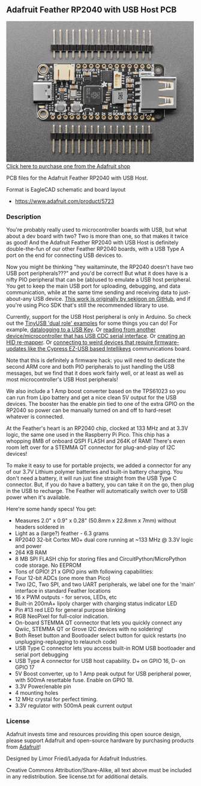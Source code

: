 ## Adafruit Feather RP2040 with USB Host PCB

<a href="http://www.adafruit.com/products/5723"><img src="assets/5723.jpg?raw=true" width="500px"><br/>
Click here to purchase one from the Adafruit shop</a>

PCB files for the Adafruit Feather RP2040 with USB Host. 

Format is EagleCAD schematic and board layout
* https://www.adafruit.com/product/5723

### Description

You're probably really used to microcontroller boards with USB, but what about a dev board with two? Two is more than one, so that makes it twice as good! And the Adafruit Feather RP2040 with USB Host is definitely double-the-fun of our other Feather RP2040 boards, with a USB Type A port on the end for connecting USB devices to. 

Now you might be thinking "hey waitaminute, the RP2040 doesn't have two USB port peripherals???" and you'd be correct! But what it does have is a nifty PIO peripheral that can be (ab)used to emulate a USB host peripheral. You get to keep the main USB port for uploading, debugging, and data communication, while at the same time sending and receiving data to just-about-any USB device. [This work is originally by sekigon on GitHub](https://github.com/sekigon-gonnoc/Pico-PIO-USB), and if you're using Pico SDK that's still the recommended library to use.

Currently, support for the USB Host peripheral is only in Arduino. So check out the [TinyUSB 'dual role' examples](https://github.com/adafruit/Adafruit_TinyUSB_Arduino/tree/master/examples/DualRole) for some things you can do! For example, [datalogging to a USB Key](https://github.com/adafruit/Adafruit_TinyUSB_Arduino/tree/master/examples/DualRole/MassStorage/msc_data_logger). Or [reading from another device/microcontroller that has USB CDC serial interface](https://github.com/adafruit/Adafruit_TinyUSB_Arduino/tree/master/examples/DualRole/CDC/serial_host_bridge). Or [creating an HID re-mapper](https://github.com/adafruit/Adafruit_TinyUSB_Arduino/tree/master/examples/DualRole/HID/hid_remapper). Or [connecting to weird devices that require firmware-updates like the Cypress EZ-USB based Intellikeys](https://github.com/adafruit/Adafruit_IntelliKeys) communications board.

Note that this is definitely a firmware hack: you will need to dedicate the second ARM core and both PIO peripherals to just handling the USB messages, but we find that it does work fairly well, or at least as well as most microcontroller's USB Host peripherals!

We also include a 1 Amp boost converter based on the TPS61023 so you can run from Lipo battery and get a nice clean 5V output for the USB devices. The booster has the enable pin tied to one of the extra GPIO on the RP2040 so power can be manually turned on and off to hard-reset whatever is connected.

At the Feather's heart is an RP2040 chip, clocked at 133 MHz and at 3.3V logic, the same one used in the Raspberry Pi Pico. This chip has a whopping 8MB of onboard QSPI FLASH and 264K of RAM!  There's even room left over for a STEMMA QT connector for plug-and-play of I2C devices!

To make it easy to use for portable projects, we added a connector for any of our 3.7V Lithium polymer batteries and built-in battery charging. You don't need a battery, it will run just fine straight from the USB Type C connector. But, if you do have a battery, you can take it on the go, then plug in the USB to recharge. The Feather will automatically switch over to USB power when it's available.

Here're some handy specs! You get:

* Measures 2.0" x 0.9" x 0.28" (50.8mm x 22.8mm x 7mm) without headers soldered in
* Light as a (large?) feather - 6.3 grams
* RP2040 32-bit Cortex M0+ dual core running at ~133 MHz @ 3.3V logic and power
* 264 KB RAM
* 8 MB SPI FLASH chip for storing files and CircuitPython/MicroPython code storage. No EEPROM
* Tons of GPIO! 21 x GPIO pins with following capabilities:
* Four 12-bit ADCs (one more than Pico)
* Two I2C, Two SPI, and two UART peripherals, we label one for the 'main' interface in standard Feather locations
* 16 x PWM outputs - for servos, LEDs, etc
* Built-in 200mA+ lipoly charger with charging status indicator LED
* Pin #13 red LED for general purpose blinking
* RGB NeoPixel for full-color indication.
* On-board STEMMA QT connector that lets you quickly connect any Qwiic, STEMMA QT or Grove I2C devices with no soldering!
* Both Reset button and Bootloader select button for quick restarts (no unplugging-replugging to relaunch code)
* USB Type C connector lets you access built-in ROM USB bootloader and serial port debugging
* USB Type A connector for USB host capability. D+ on GPIO 16, D- on GPIO 17
* 5V Boost converter, up to 1 Amp peak output for USB peripheral power, with 500mA resettable fuse. Enable on GPIO 18. 
* 3.3V Power/enable pin
* 4 mounting holes
* 12 MHz crystal for perfect timing.
* 3.3V regulator with 500mA peak current output

### License

Adafruit invests time and resources providing this open source design, please support Adafruit and open-source hardware by purchasing products from [Adafruit](https://www.adafruit.com)!

Designed by Limor Fried/Ladyada for Adafruit Industries.

Creative Commons Attribution/Share-Alike, all text above must be included in any redistribution. 
See license.txt for additional details.
